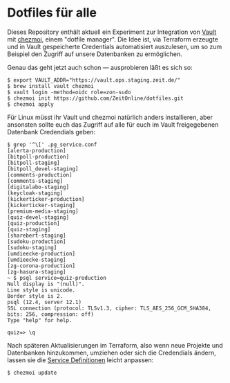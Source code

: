 # Dotfiles für alle

Dieses Repository enthält aktuell ein Experiment zur Integration von [Vault](https://www.vaultproject.io/) mit [chezmoi](https://www.chezmoi.io), einem "dotfile manager". Die Idee ist, via Terraform erzeugte und in Vault gespeicherte Credentials automatisiert auszulesen, um so zum Beispiel den Zugriff auf unsere Datenbanken zu ermöglichen.

Genau das geht jetzt auch schon — ausprobieren läßt es sich so:

```shell
$ export VAULT_ADDR="https://vault.ops.staging.zeit.de/"
$ brew install vault chezmoi
$ vault login -method=oidc role=zon-sudo
$ chezmoi init https://github.com/ZeitOnline/dotfiles.git
$ chezmoi apply
```

Für Linux müsst ihr Vault und chezmoi natürlich anders installieren, aber ansonsten sollte euch das Zugriff auf alle für euch im Vault freigegebenen Datenbank Credendials geben:

```shell
$ grep '^\[' .pg_service.conf
[alerta-production]
[bitpoll-production]
[bitpoll-staging]
[bitpoll_devel-staging]
[comments-production]
[comments-staging]
[digitalabo-staging]
[keycloak-staging]
[kickerticker-production]
[kickerticker-staging]
[premium-media-staging]
[quiz-devel-staging]
[quiz-production]
[quiz-staging]
[sharebert-staging]
[sudoku-production]
[sudoku-staging]
[umdieecke-production]
[umdieecke-staging]
[zg-corona-production]
[zg-hasura-staging]
~ $ psql service=quiz-production
Null display is "(null)".
Line style is unicode.
Border style is 2.
psql (12.4, server 12.1)
SSL connection (protocol: TLSv1.3, cipher: TLS_AES_256_GCM_SHA384, bits: 256, compression: off)
Type "help" for help.

quiz=> \q
```

Nach späteren Aktualisierungen im Terraform, also wenn neue Projekte und Datenbanken hinzukommen, umziehen oder sich die Credendials ändern, lassen sie die [Service Definitionen](https://www.postgresql.org/docs/12/libpq-pgservice.html) leicht anpassen:

```shell
$ chezmoi update
```


